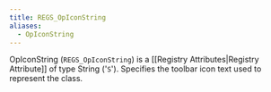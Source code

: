 ```yaml
---
title: REGS_OpIconString
aliases:
  - OpIconString
---
```


OpIconString (`REGS_OpIconString`) is a [[Registry Attributes|Registry Attribute]] of type String ('`S`').
Specifies the toolbar icon text used to represent the class.
